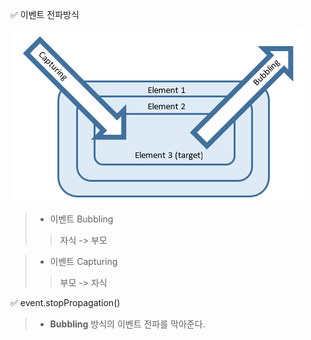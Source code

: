 ✅ 이벤트 전파방식

![eventType](../resources/bubbling&&capturing.png)
> * 이벤트 Bubbling
>> 자식 -> 부모

> * 이벤트 Capturing
>> 부모 -> 자식

✅ event.stopPropagation()
> * <b>Bubbling</b> 방식의 이벤트 전파를 막아준다.
